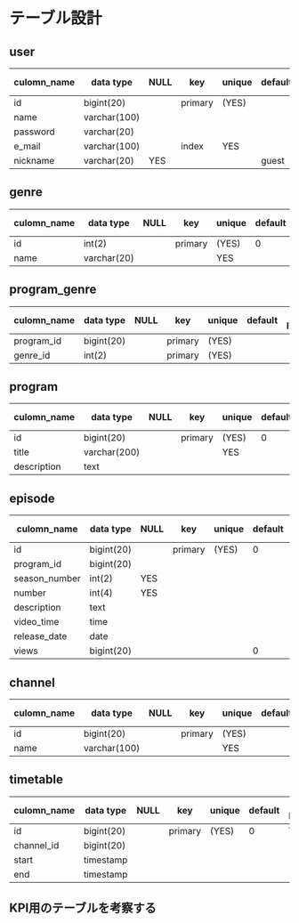 # テーブル設計

## user
| culomn_name | data type    | NULL | key     | unique | default | AUTO INCREMENT | fk  |
| ----------- | ------------ | ---- | ------- | ------ | ------- | -------------- | --- |
| id          | bigint(20)   |      | primary | (YES)  |         | YES            |     |
| name        | varchar(100) |      |         |        |         |                |     |
| password    | varchar(20)  |      |         |        |         |                |     |
| e_mail      | varchar(100) |      | index   | YES    |         |                |     |
| nickname    | varchar(20)  | YES  |         |        | guest   |                |     |


## genre
| culomn_name | data type   | NULL | key     | unique | default | AUTO INCREMENT | fk  |
| ----------- | ----------- | ---- | ------- | ------ | ------- | -------------- | --- |
| id          | int(2)      |      | primary | (YES)  | 0       | YES            |     |
| name        | varchar(20) |      |         | YES    |         |                |     |

## program_genre
| culomn_name | data type  | NULL | key     | unique | default | AUTO INCREMENT | fk          |
| ----------- | ---------- | ---- | ------- | ------ | ------- | -------------- | ----------- |
| program_id  | bigint(20) |      | primary | (YES)  |         |                | program(id) |
| genre_id    | int(2)     |      | primary | (YES)  |         |                | genre(id)   |

## program
| culomn_name | data type    | NULL | key     | unique | default | AUTO INCREMENT | fk        |
| ----------- | ------------ | ---- | ------- | ------ | ------- | -------------- | --------- |
| id          | bigint(20)   |      | primary | (YES)  | 0       | YES            |           |
| title       | varchar(200) |      |         | YES    |         |                |           |
| description | text         |      |         |        |         |                |           |

## episode
| culomn_name   | data type    | NULL | key     | unique | default | AUTO INCREMENT | fk                |
| ------------- | ------------ | ---- | ------- | ------ | ------- | -------------- | ----------------- |
| id            | bigint(20)   |      | primary | (YES)  | 0       | YES            |                   |
| program_id    | bigint(20)   |      |         |        |         |                | program_title(id) |
| season_number | int(2)       | YES  |         |        |         |                |                   |
| number        | int(4)       | YES  |         |        |         |                |                   |
| description   | text         |      |         |        |         |                |                   |
| video_time    | time         |      |         |        |         |                |                   |
| release_date  | date         |      |         |        |         |                |                   |
| views         | bigint(20)   |      |         |        | 0       |                |                   |

## channel
| culomn_name | data type    | NULL | key     | unique | default | AUTO INCREMENT | fk  |
| ----------- | ------------ | ---- | ------- | ------ | ------- | -------------- | --- |
| id          | bigint(20)   |      | primary | (YES)  |         | YES            |     |
| name        | varchar(100) |      |         | YES    |         |                |     |

## timetable
| culomn_name | data type  | NULL | key     | unique | default | AUTO INCREMENT | fk          |
| ----------- | ---------- | ---- | ------- | ------ | ------- | -------------- | ----------- |
| id          | bigint(20) |      | primary | (YES)  | 0       | YES            |             |
| channel_id  | bigint(20) |      |         |        |         |                | channel(id) |
| start       | timestamp  |      |         |        |         |                |             |
| end         | timestamp  |      |         |        |         |                |             |

## KPI用のテーブルを考察する
